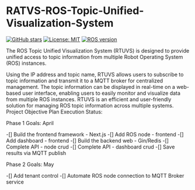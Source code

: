 # RATVS-ROS-Topic-Unified-Visualization-System
[![GitHub stars](https://img.shields.io/github/stars/Shonsama/RATVS-ROS-Topic-Unified-Visualization-System.svg)](https://github.com/Shonsama/RATVS-ROS-Topic-Unified-Visualization-System/stargazers)
[![License: MIT](https://img.shields.io/badge/License-MIT-yellow.svg)](https://opensource.org/licenses/MIT)
[![ROS version](https://img.shields.io/badge/ROS-Kinetic-blue.svg)](http://wiki.ros.org/kinetic)


The ROS Topic Unified Visualization System (RTUVS) is designed to provide unified access to topic information from multiple Robot Operating System (ROS) instances. 

Using the IP address and topic name, RTUVS allows users to subscribe to topic information and transmit it to a MQTT broker for centralized management. The topic information can be displayed in real-time on a web-based user interface, enabling users to easily monitor and visualize data from multiple ROS instances. RTUVS is an efficient and user-friendly solution for managing ROS topic information across multiple systems.
Project Objective Plan Execution Status:

Phase 1 Goals: April

 -[] Build the frontend framework - Next.js
 -[] Add ROS node - frontend
 -[] Add dashboard - frontend
 -[] Build the backend web - Gin/Redis
 -[] Complete API - node crud
 -[] Complete API - dashboard crud
 -[] Save results via MQTT publish

Phase 2 Goals: May

 -[] Add tenant control
 -[] Automate ROS node connection to MQTT Broker service
